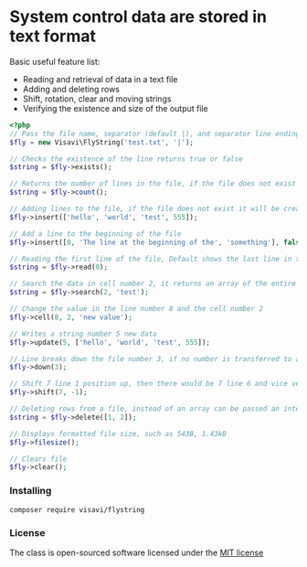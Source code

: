 # System control data are stored in text format

Basic useful feature list:

 * Reading and retrieval of data in a text file
 * Adding and deleting rows
 * Shift, rotation, clear and moving strings
 * Verifying the existence and size of the output file

```php
<?php
// Pass the file name, separator (default |), and separator line endings default false
$fly = new Visavi\FlyString('test.txt', '|');

// Checks the existence of the line returns true or false
$string = $fly->exists();

// Returns the number of lines in the file, if the file does not exist returns 0
$string = $fly->count();

// Adding lines to the file, if the file does not exist it will be created, line is added to the file
$fly->insert(['hello', 'world', 'test', 555]);

// Add a line to the beginning of the file
$fly->insert([0, 'The line at the beginning of the', 'something'], false);

// Reading the first line of the file, Default shows the last line in the file
$string = $fly->read(0);

// Search the data in cell number 2, it returns an array of the entire row and line number
$string = $fly->search(2, 'test');

// Change the value in the line number 8 and the cell number 2
$fly->cell(8, 2, 'new value');

// Writes a string number 5 new data
$fly->update(5, ['hello', 'world', 'test', 555]);

// Line breaks down the file number 3, if no number is transferred to a null string
$fly->down(3);

// Shift 7 line 1 position up, then there would be 7 line 6 and vice versa
$fly->shift(7, -1);

// Deleting rows from a file, instead of an array can be passed an integer
$string = $fly->delete([1, 2]);

// Displays formatted file size, such as 543B, 1.43kB
$fly->filesize();

// Clears file
$fly->clear();
```

### Installing

```
composer require visavi/flystring
```

### License

The class is open-sourced software licensed under the [MIT license](http://opensource.org/licenses/gpl-3.0.html)
